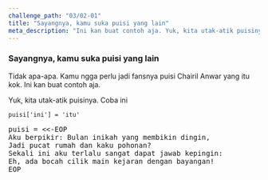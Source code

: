 ```yaml
---
challenge_path: "03/02-01"
title: "Sayangnya, kamu suka puisi yang lain"
meta_description: "Ini kan buat contoh aja. Yuk, kita utak-atik puisinya."
---
```


### Sayangnya, kamu suka puisi yang lain

Tidak apa-apa. Kamu ngga perlu jadi fansnya puisi Chairil Anwar yang itu kok. Ini kan buat contoh aja.

Yuk, kita utak-atik puisinya. Coba ini

`
puisi['ini'] = 'itu'
`
<pre id="code-prefill">
puisi = <<-EOP
Aku berpikir: Bulan inikah yang membikin dingin,
Jadi pucat rumah dan kaku pohonan?
Sekali ini aku terlalu sangat dapat jawab kepingin:
Eh, ada bocah cilik main kejaran dengan bayangan!
EOP
</pre>

